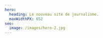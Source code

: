 ```yaml
---
hero:
  heading: Le nouveau site de journalisme.
  maxWidthPX: 652
seo:
  image: /images/hero-2.jpg
---
```

